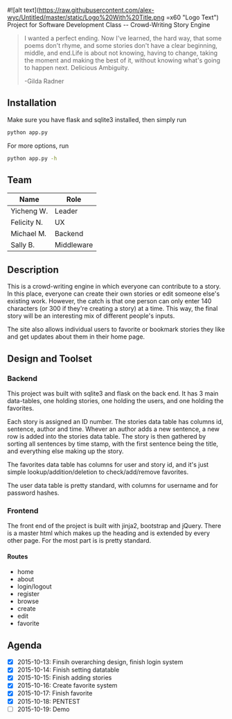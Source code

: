 #![alt text](https://raw.githubusercontent.com/alex-wyc/Untitled/master/static/Logo%20With%20Title.png =x60 "Logo Text")
Project for Software Development Class -- Crowd-Writing Story Engine

> I wanted a perfect ending. Now I've learned, the hard way,
> that some poems don't rhyme, and some stories don't have a clear beginning,
> middle, and end.Life is about not knowing, having to change, taking the moment
> and making the best of it, without knowing what's going to happen next.
> Delicious Ambiguity.
>
> -Gilda Radner

## Installation
Make sure you have flask and sqlite3 installed, then simply run
```bash
python app.py
```

For more options, run
```bash
python app.py -h
```

## Team
| Name       | Role            |
|------------|-----------------|
|Yicheng W.  | Leader          |
|Felicity N. | UX              |
|Michael M.  | Backend         |
|Sally B.    | Middleware      |

## Description
This is a crowd-writing engine in which everyone can contribute to a story. In
this place, everyone can create their own stories or edit someone else's existing work. However, the catch is that one person can only enter 140
characters (or 300 if they're creating a story) at a time. This way, the
final story will be an interesting mix of different people's inputs.

The site also allows individual users to favorite or bookmark stories they like
and get updates about them in their home page.

## Design and Toolset
### Backend
This project was built with sqlite3 and flask on the back end. It has 3 main
data-tables, one holding stories, one holding the users, and one holding the
favorites.

Each story is assigned an ID number. The stories data table has columns id,
sentence, author and time. Whever an author adds a new sentence, a new row is
added into the stories data table. The story is then gathered by sorting all
sentences by time stamp, with the first sentence being the title, and
everything else making up the story.

The favorites data table has columns for user and story id, and it's just simple
lookup/addition/deletion to check/add/remove favorites.

The user data table is pretty standard, with columns for username and for password hashes.

### Frontend
The front end of the project is built with jinja2, bootstrap and jQuery. There
is a master html which makes up the heading and is extended by every other page.
For the most part is is pretty standard.

#### Routes
- home
- about
- login/logout
- register
- browse
- create
- edit
- favorite

## Agenda
- [x] 2015-10-13: Finsih overarching design, finish login system
- [x] 2015-10-14: Finish setting datatable
- [x] 2015-10-15: Finish adding stories
- [x] 2015-10-16: Create favorite system
- [x] 2015-10-17: Finish favorite
- [x] 2015-10-18: PENTEST
- [ ] 2015-10-19: Demo
